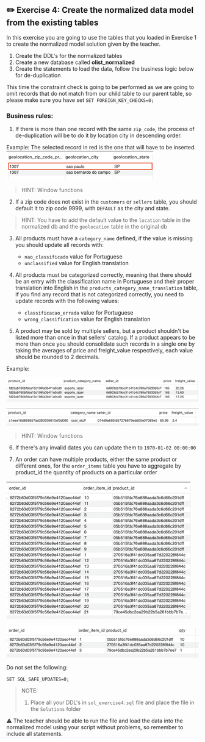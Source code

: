 
## ✏️ Exercise 4: Create the normalized data model from the existing tables
In this exercise you are going to use the tables that you loaded in Exercise 1 to create the normalized model 
solution given by the teacher.

1. Create the DDL's for the normalized tables
2. Create a new database called **olist_normalized** 
3. Create the statements to load the data, follow the business logic below for de-duplication

This time the constraint check is going to be performed as we are going to omit records that do not match
from our child table to our parent table, so please make sure you have set  `SET FOREIGN_KEY_CHECKS=0;` 


### Business rules: 

1. If there is more than one record with the same `zip_code`, the process of de-duplication will be to do it by
location city in descending order. 

Example: 
The selected record in red is the one that will have to be inserted. 
![Geolocation de-duplication example](documentation_images/geolocation_deduplication.png)

> HINT: Window functions 

2. If a zip code does not exist in the `customers` or `sellers` table, you should default it to zip code 9999, with `DEFAULT`
as the city and state. 

> HINT: You have to add the default value to the `location` table in the normalized db and the `geolocation` table in the original db 

3. All products must have a `category_name` defined, if the value is missing you should update all records with:
    * `nao_classificado` value for Portuguese   
    * `unclassified` value for English translation

4. All products must be categorized correctly, meaning that there should be an entry with the classification name in Portuguese and their
proper translation into English in the `products_category_name_translation` table, if you find any record that is not categorized correctly, 
you need to update records with the following values: 
    * `classificacao_errada` value for Portuguese
    * `wrong_classification` value for English translation


5. A product may be sold by multiple sellers, but a product shouldn't be listed more than once in that sellers' catalog. If a product
appears to be more than once you should consolidate such records in a single one by taking the averages of price and freight_value respectively, 
each value should be rounded to 2 decimals.

Example: 

![Products dedup example - original](documentation_images/products_duplicates.png)

![Products dedup example - result](documentation_images/products_deduplication.png)

> HINT: Window functions 

6. If there's any invalid dates you can update them to `1970-01-02 00:00:00`


7. An order can have multiple products, either the same product or different ones, for the `order_items` table 
you have to aggregate by product_id the quantity of products on a particular order

![Order items dedup example - original](documentation_images/order_items_duplicates.png)

![Order items dedup example - result](documentation_images/order_items_deduplication.png)


Do not set the following: 
````
SET SQL_SAFE_UPDATES=0;
````


> NOTE: 
> 1. Place all your DDL's in `sol_exercise4.sql` file and place the file in the `Solutions` folder
> 

⚠️ The teacher should be able to run the file and load the data into the normalized model using your script without problems, so 
remember to include all statements. 